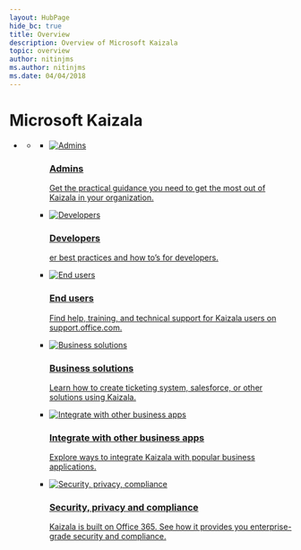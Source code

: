 ```yaml
---
layout: HubPage
hide_bc: true
title: Overview
description: Overview of Microsoft Kaizala
topic: overview
author: nitinjms
ms.author: nitinjms
ms.date: 04/04/2018
---
```


<div id="main" class="v2">
<div class="container">
    <h1>Microsoft Kaizala</h1>
    <ul class="pivots">
        <li>
            <a href="#main"></a>
            <ul id="main">
                <li>
                    <a href="#mainPanel"></a>
                    <ul id="mainPanel" class="cardsC">
                        <li>
                            <a href="https://docs.microsoft.com/Office365/Kaizala/kaizala-overview">
                            <div class="cardSize">
                                <div class="cardPadding">
                                    <div class="card">
                                        <div class="cardImageOuter">
                                            <div class="cardImage bgdAccent1">
                                                <img src="https://docs.microsoft.com/en-us/office/media/hub-tiles/Kaizala-Admins-400x140.svg" alt="Admins" />
                                            </div>
                                        </div>
                                        <div class="cardText">
                                            <h3>Admins</h3>
                                            <p>Get the practical guidance you need to get the most out of Kaizala in your organization.</p>
                                        </div>
                                    </div>
                                </div>
                            </div>
                            </a>
                        </li>
                        <li>
                            <a href="https://docs.microsoft.com/kaizala/developer-platform ">
                            <div class="cardSize">
                                <div class="cardPadding">
                                    <div class="card">
                                        <div class="cardImageOuter">
                                            <div class="cardImage bgdAccent1">
                                                <img src="https://docs.microsoft.com/en-us/office/media/hub-tiles/Kaizala-Developers-400x140.svg" alt="Developers" />
                                            </div>
                                        </div>
                                        <div class="cardText">
                                            <h3>Developers</h3>
                                            <p>er best practices and how to’s for developers.</p>
                                        </div>
                                    </div>
                                </div>
                            </div>
                            </a>
                        </li>
                        <li>
                            <a href="https://support.office.com/article/kaizala-help-center-22700f1d-274f-4533-8956-247c733f6ae6">
                            <div class="cardSize">
                                <div class="cardPadding">
                                    <div class="card">
                                        <div class="cardImageOuter">
                                            <div class="cardImage bgdAccent1">
                                                <img src="https://docs.microsoft.com/en-us/office/media/hub-tiles/Kaizala-EndUsers-400x140.svg" alt="End users" />
                                            </div>
                                        </div>
                                        <div class="cardText">
                                            <h3>End users</h3>
                                            <p>Find help, training, and technical support for Kaizala users on support.office.com.</p>
                                        </div>
                                    </div>
                                </div>
                            </div>
                            </a>
                        </li>
                        <li>
                            <a href="https://docs.microsoft.com/kaizala/partnerdocs/customerticketingsolution">
                            <div class="cardSize">
                                <div class="cardPadding">
                                    <div class="card">
                                        <div class="cardImageOuter">
                                            <div class="cardImage bgdAccent1">
                                                <img src="https://docs.microsoft.com/en-us/office/media/hub-tiles/Kaizala-BusinessSolutions-400x140.svg" alt="Business solutions" />
                                            </div>
                                        </div>
                                        <div class="cardText">
                                            <h3>Business solutions</h3>
                                            <p>Learn how to create ticketing system, salesforce, or other solutions using Kaizala.</p>
                                        </div>
                                    </div>
                                </div>
                            </div>
                            </a>
                        </li>
                        <li>
                            <a href="https://docs.microsoft.com/kaizala/partnerdocs/integratekaizalaandmailflow">
                            <div class="cardSize">
                                <div class="cardPadding">
                                    <div class="card">
                                        <div class="cardImageOuter">
                                            <div class="cardImage bgdAccent1">
                                                <img src="https://docs.microsoft.com/en-us/office/media/hub-tiles/Kaizala-IntegrateOtherBusinessApps-400x140.svg" alt="Integrate with other business apps" />
                                            </div>
                                        </div>
                                        <div class="cardText">
                                            <h3>Integrate with other business apps</h3>
                                            <p>Explore ways to integrate Kaizala with popular business applications.</p>
                                        </div>
                                    </div>
                                </div>
                            </div>
                            </a>
                        </li>
                        <li>
                            <a href="https://docs.microsoft.com/kaizala/partnerdocs/securityoverview">
                            <div class="cardSize">
                                <div class="cardPadding">
                                    <div class="card">
                                        <div class="cardImageOuter">
                                            <div class="cardImage bgdAccent1">
                                                <img src="https://docs.microsoft.com/en-us/office/media/hub-tiles/Kaizala-SecurityPrivacyCompliance-400x140.svg" alt="Security, privacy, compliance" />
                                            </div>
                                        </div>
                                        <div class="cardText">
                                            <h3>Security, privacy and compliance</h3>
                                            <p>Kaizala is built on Office 365. See how it provides you enterprise-grade security and compliance.</p>
                                        </div>
                                    </div>
                                </div>
                            </div>
                            </a>
                        </li>
                    </ul>
                </li>
            </ul>
        </li>
    </ul>
</div>

